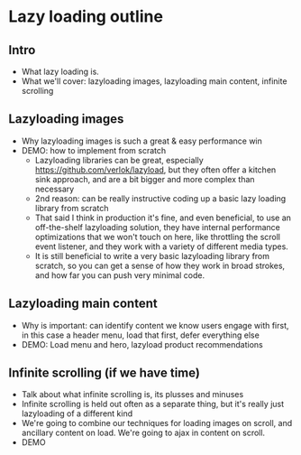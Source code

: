 # Lazy loading outline

## Intro
* What lazy loading is.
* What we'll cover: lazyloading images, lazyloading main content, infinite scrolling

## Lazyloading images
* Why lazyloading images is such a great & easy performance win
* DEMO: how to implement from scratch
    - Lazyloading libraries can be great, especially https://github.com/verlok/lazyload, but they often offer a kitchen sink approach, and are a bit bigger and more complex than necessary
    - 2nd reason: can be really instructive coding up a basic lazy loading library from scratch
    - That said I think in production it's fine, and even beneficial, to use an off-the-shelf lazyloading solution, they have internal performance optimizations that we won't touch on here, like throttling the scroll event listener, and they work with a variety of different media types.
    - It is still beneficial to write a very basic lazyloading library from scratch, so you can get a sense of how they work in broad strokes, and how far you can push very minimal code.

## Lazyloading main content
* Why is important: can identify content we know users engage with first, in this case a header menu, load that first, defer everything else
* DEMO: Load menu and hero, lazyload product recommendations

## Infinite scrolling (if we have time)
* Talk about what infinite scrolling is, its plusses and minuses
* Infinite scrolling is held out often as a separate thing, but it's really just lazyloading of a different kind
* We're going to combine our techniques for loading images on scroll, and ancillary content on load. We're going to ajax in content on scroll.
* DEMO